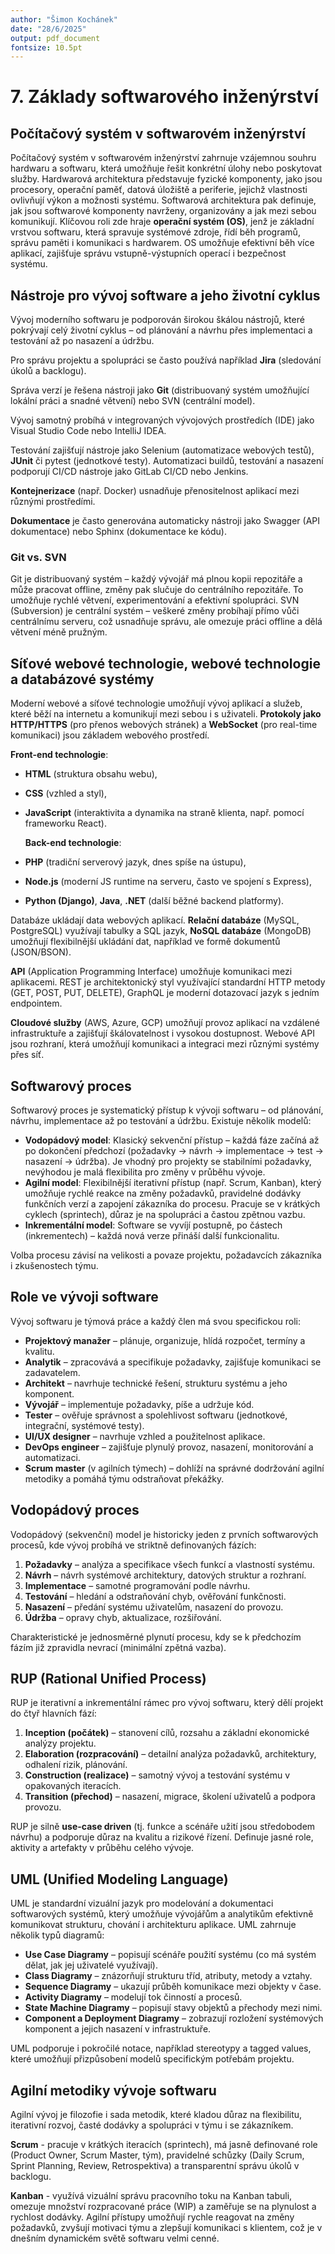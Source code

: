 ```yaml
---
author: "Šimon Kochánek"
date: "28/6/2025"
output: pdf_document
fontsize: 10.5pt
---
```


<style type="text/css">
  body{
    font-size: 10.5pt;
  }
</style>

# 7. Základy softwarového inženýrství

## Počítačový systém v softwarovém inženýrství

Počítačový systém v softwarovém inženýrství zahrnuje vzájemnou souhru hardwaru a softwaru, která umožňuje řešit konkrétní úlohy nebo poskytovat služby. Hardwarová architektura představuje fyzické komponenty, jako jsou procesory, operační paměť, datová úložiště a periferie, jejichž vlastnosti ovlivňují výkon a možnosti systému. Softwarová architektura pak definuje, jak jsou softwarové komponenty navrženy, organizovány a jak mezi sebou komunikují. Klíčovou roli zde hraje **operační systém (OS)**, jenž je základní vrstvou softwaru, která spravuje systémové zdroje, řídí běh programů, správu paměti i komunikaci s hardwarem. OS umožňuje efektivní běh více aplikací, zajišťuje správu vstupně-výstupních operací i bezpečnost systému.

## Nástroje pro vývoj software a jeho životní cyklus

Vývoj moderního softwaru je podporován širokou škálou nástrojů, které pokrývají celý životní cyklus – od plánování a návrhu přes implementaci a testování až po nasazení a údržbu. 

Pro správu projektu a spolupráci se často používá například **Jira** (sledování úkolů a backlogu). 

Správa verzí je řešena nástroji jako **Git** (distribuovaný systém umožňující lokální práci a snadné větvení) nebo SVN (centrální model). 

Vývoj samotný probíhá v integrovaných vývojových prostředích (IDE) jako Visual Studio Code nebo IntelliJ IDEA. 

Testování zajišťují nástroje jako Selenium (automatizace webových testů), **JUnit** či pytest (jednotkové testy). Automatizaci buildů, testování a nasazení podporují CI/CD nástroje jako GitLab CI/CD nebo Jenkins. 

**Kontejnerizace** (např. Docker) usnadňuje přenositelnost aplikací mezi různými prostředími. 

**Dokumentace** je často generována automaticky nástroji jako Swagger (API dokumentace) nebo Sphinx (dokumentace ke kódu).

### Git vs. SVN

Git je distribuovaný systém – každý vývojář má plnou kopii repozitáře a může pracovat offline, změny pak slučuje do centrálního repozitáře. To umožňuje rychlé větvení, experimentování a efektivní spolupráci. SVN (Subversion) je centrální systém – veškeré změny probíhají přímo vůči centrálnímu serveru, což usnadňuje správu, ale omezuje práci offline a dělá větvení méně pružným.

## Síťové webové technologie, webové technologie a databázové systémy

Moderní webové a síťové technologie umožňují vývoj aplikací a služeb, které běží na internetu a komunikují mezi sebou i s uživateli. **Protokoly jako HTTP/HTTPS** (pro přenos webových stránek) a **WebSocket** (pro real-time komunikaci) jsou základem webového prostředí.

**Front-end technologie**:

- **HTML** (struktura obsahu webu),
- **CSS** (vzhled a styl),
- **JavaScript** (interaktivita a dynamika na straně klienta, např. pomocí frameworku React).
    
    **Back-end technologie**:
    
- **PHP** (tradiční serverový jazyk, dnes spíše na ústupu),
- **Node.js** (moderní JS runtime na serveru, často ve spojení s Express),
- **Python (Django)**, **Java**, **.NET** (další běžné backend platformy).

Databáze ukládají data webových aplikací. **Relační databáze** (MySQL, PostgreSQL) využívají tabulky a SQL jazyk, **NoSQL databáze** (MongoDB) umožňují flexibilnější ukládání dat, například ve formě dokumentů (JSON/BSON).

**API** (Application Programming Interface) umožňuje komunikaci mezi aplikacemi. REST je architektonický styl využívající standardní HTTP metody (GET, POST, PUT, DELETE), GraphQL je moderní dotazovací jazyk s jedním endpointem.

**Cloudové služby** (AWS, Azure, GCP) umožňují provoz aplikací na vzdálené infrastruktuře a zajišťují škálovatelnost i vysokou dostupnost. Webové API jsou rozhraní, která umožňují komunikaci a integraci mezi různými systémy přes síť.

## Softwarový proces

Softwarový proces je systematický přístup k vývoji softwaru – od plánování, návrhu, implementace až po testování a údržbu. Existuje několik modelů:

- **Vodopádový model**: Klasický sekvenční přístup – každá fáze začíná až po dokončení předchozí (požadavky → návrh → implementace → test → nasazení → údržba). Je vhodný pro projekty se stabilními požadavky, nevýhodou je malá flexibilita pro změny v průběhu vývoje.
- **Agilní model**: Flexibilnější iterativní přístup (např. Scrum, Kanban), který umožňuje rychlé reakce na změny požadavků, pravidelné dodávky funkčních verzí a zapojení zákazníka do procesu. Pracuje se v krátkých cyklech (sprintech), důraz je na spolupráci a častou zpětnou vazbu.
- **Inkrementální model**: Software se vyvíjí postupně, po částech (inkrementech) – každá nová verze přináší další funkcionalitu.

Volba procesu závisí na velikosti a povaze projektu, požadavcích zákazníka i zkušenostech týmu.

## Role ve vývoji software

Vývoj softwaru je týmová práce a každý člen má svou specifickou roli:

- **Projektový manažer** – plánuje, organizuje, hlídá rozpočet, termíny a kvalitu.
- **Analytik** – zpracovává a specifikuje požadavky, zajišťuje komunikaci se zadavatelem.
- **Architekt** – navrhuje technické řešení, strukturu systému a jeho komponent.
- **Vývojář** – implementuje požadavky, píše a udržuje kód.
- **Tester** – ověřuje správnost a spolehlivost softwaru (jednotkové, integrační, systémové testy).
- **UI/UX designer** – navrhuje vzhled a použitelnost aplikace.
- **DevOps engineer** – zajišťuje plynulý provoz, nasazení, monitorování a automatizaci.
- **Scrum master** (v agilních týmech) – dohlíží na správné dodržování agilní metodiky a pomáhá týmu odstraňovat překážky.

## Vodopádový proces

Vodopádový (sekvenční) model je historicky jeden z prvních softwarových procesů, kde vývoj probíhá ve striktně definovaných fázích:

1. **Požadavky** – analýza a specifikace všech funkcí a vlastností systému.
2. **Návrh** – návrh systémové architektury, datových struktur a rozhraní.
3. **Implementace** – samotné programování podle návrhu.
4. **Testování** – hledání a odstraňování chyb, ověřování funkčnosti.
5. **Nasazení** – předání systému uživatelům, nasazení do provozu.
6. **Údržba** – opravy chyb, aktualizace, rozšiřování.

Charakteristické je jednosměrné plynutí procesu, kdy se k předchozím fázím již zpravidla nevrací (minimální zpětná vazba).

## RUP (Rational Unified Process)

RUP je iterativní a inkrementální rámec pro vývoj softwaru, který dělí projekt do čtyř hlavních fází:

1. **Inception (počátek)** – stanovení cílů, rozsahu a základní ekonomické analýzy projektu.
2. **Elaboration (rozpracování)** – detailní analýza požadavků, architektury, odhalení rizik, plánování.
3. **Construction (realizace)** – samotný vývoj a testování systému v opakovaných iteracích.
4. **Transition (přechod)** – nasazení, migrace, školení uživatelů a podpora provozu.

RUP je silně **use-case driven** (tj. funkce a scénáře užití jsou středobodem návrhu) a podporuje důraz na kvalitu a rizikové řízení. Definuje jasné role, aktivity a artefakty v průběhu celého vývoje.
  
  
  
  
  
## UML (Unified Modeling Language)

UML je standardní vizuální jazyk pro modelování a dokumentaci softwarových systémů, který umožňuje vývojářům a analytikům efektivně komunikovat strukturu, chování i architekturu aplikace. UML zahrnuje několik typů diagramů:

- **Use Case Diagramy** – popisují scénáře použití systému (co má systém dělat, jak jej uživatelé využívají).
- **Class Diagramy** – znázorňují strukturu tříd, atributy, metody a vztahy.
- **Sequence Diagramy** – ukazují průběh komunikace mezi objekty v čase.
- **Activity Diagramy** – modelují tok činností a procesů.
- **State Machine Diagramy** – popisují stavy objektů a přechody mezi nimi.
- **Component a Deployment Diagramy** – zobrazují rozložení systémových komponent a jejich nasazení v infrastruktuře.

UML podporuje i pokročilé notace, například stereotypy a tagged values, které umožňují přizpůsobení modelů specifickým potřebám projektu.

## Agilní metodiky vývoje softwaru

Agilní vývoj je filozofie i sada metodik, které kladou důraz na flexibilitu, iterativní rozvoj, časté dodávky a spolupráci v týmu i se zákazníkem.

**Scrum** - pracuje v krátkých iteracích (sprintech), má jasně definované role (Product Owner, Scrum Master, tým), pravidelné schůzky (Daily Scrum, Sprint Planning, Review, Retrospektiva) a transparentní správu úkolů v backlogu.

**Kanban** - využívá vizuální správu pracovního toku na Kanban tabuli, omezuje množství rozpracované práce (WIP) a zaměřuje se na plynulost a rychlost dodávky. Agilní přístupy umožňují rychle reagovat na změny požadavků, zvyšují motivaci týmu a zlepšují komunikaci s klientem, což je v dnešním dynamickém světě softwaru velmi cenné.